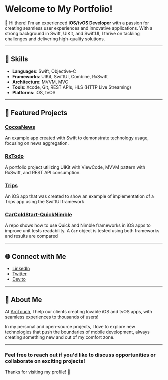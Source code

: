 # Welcome to My Portfolio!

👋 Hi there! I'm an experienced **iOS/tvOS Developer** with a passion for creating seamless user experiences and innovative applications. With a strong background in Swift, UIKit, and SwiftUI, I thrive on tackling challenges and delivering high-quality solutions.

---

## 🚀 Skills

- **Languages**: Swift, Objective-C
- **Frameworks**: UIKit, SwiftUI, Combine, RxSwift
- **Architecture**: MVVM, MVC
- **Tools**: Xcode, Git, REST APIs, HLS (HTTP Live Streaming)
- **Platforms**: iOS, tvOS

---

## 🔧 Featured Projects

### [CocoaNews](https://github.com/raphacmartin/cocoa-news)
An example app created with Swift to demonstrate technology usage, focusing on news aggregation.

### [RxTodo](https://github.com/raphacmartin/RxTodo)
A portfolio project utilizing UIKit with ViewCode, MVVM pattern with RxSwift, and REST API consumption.

### [Trips](https://github.com/raphacmartin/Trips)
An iOS app that was created to show an example of implementation of a Trips app using the SwiftUI framework

### [CarColdStart-QuickNimble](https://github.com/raphacmartin/CarColdStart-QuickNimble)
A repo shows how to use Quick and Nimble frameworks in iOS apps to improve unit tests readability. A `Car` object is tested using both frameworks and results are compared

---

## 🌐 Connect with Me

- [LinkedIn](https://www.linkedin.com/in/raphael-martin/)
- [Twitter](https://twitter.com/raphacmartin)
- [Dev.to](https://dev.to/raphacmartin)

---

## 💼 About Me

At [ArcTouch](https://arctouch.com), I help our clients creating lovable iOS and tvOS apps, with seamless experiences to thousands of users!

In my personal and open-source projects, I love to explore new technologies that push the boundaries of mobile development, always creating something new and out of my comfort zone.

---

### Feel free to reach out if you'd like to discuss opportunities or collaborate on exciting projects!

Thanks for visiting my profile! 🚀
